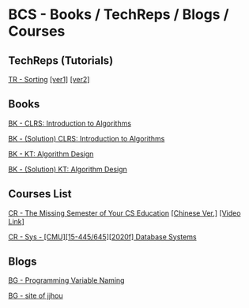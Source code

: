# BCS - Books / TechReps / Blogs / Courses

## TechReps (Tutorials)

[TR - Sorting]() [[ver1]](https://mp.weixin.qq.com/s/IAZnN00i65Ad3BicZy5kzQ) [[ver2]](https://www.cxyxiaowu.com/725.html)

## Books

[BK - CLRS: Introduction to Algorithms](https://github.com/EdwardTex/References-for-Graph-Problem/blob/main/bcs/bcs_bktr/bcs_bk_IntroAlgo.pdf)

[BK - (Solution) CLRS: Introduction to Algorithms](https://sites.math.rutgers.edu/~ajl213/CLRS/CLRS.html)

[BK - KT: Algorithm Design](https://github.com/EdwardTex/References-for-Graph-Problem/blob/main/bcs/bcs_bktr/bcs_bk_algoDesign.pdf)

[BK - (Solution) KT: Algorithm Design](https://github.com/EdwardTex/References-for-Graph-Problem/blob/main/bcs/bcs_bktr/bcs_bk_algoDesignSol.pdf)


## Courses List

[CR - The Missing Semester of Your CS Education]() [[Chinese Ver.]](https://missing-semester-cn.github.io/) [[Video Link]](https://www.youtube.com/playlist?list=PLyzOVJj3bHQuloKGG59rS43e29ro7I57J)

[CR - Sys - [CMU][15-445/645][2020f] Database Systems](https://15445.courses.cs.cmu.edu/fall2020/syllabus.html)

## Blogs

[BG - Programming Variable Naming](http://hzwer.com/9160.html)

[BG - site of jjhou](http://boolan.com/jjhou/)
